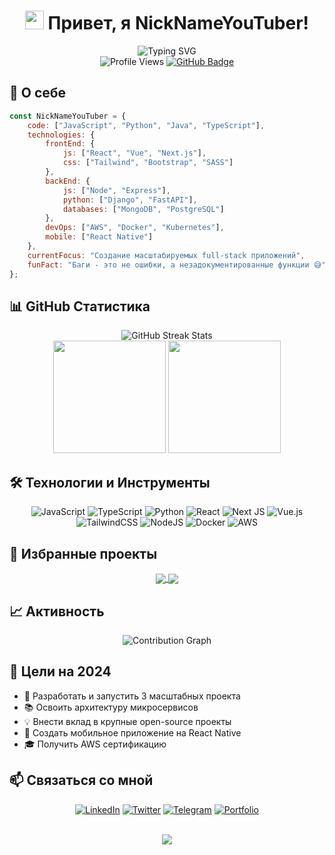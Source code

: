 <h1 align="center">
  <img src="https://media.giphy.com/media/hvRJCLFzcasrR4ia7z/giphy.gif" width="30px"/> 
  Привет, я NickNameYouTuber!
</h1>

<div align="center">
  <img src="https://readme-typing-svg.demolab.com?font=Fira+Code&weight=600&size=22&pause=1000&color=3F00F7&center=true&vCenter=true&width=435&lines=Full+Stack+Developer;Always+learning+new+things;Tech+Enthusiast" alt="Typing SVG" />
</div>

<div align="center">
  <img src="https://komarev.com/ghpvc/?username=NickNameYouTuber&style=flat-square&color=blue" alt="Profile Views"/>
  <a href="https://github.com/NickNameYouTuber?tab=followers">
    <img src="https://img.shields.io/github/followers/NickNameYouTuber?label=Followers&style=social" alt="GitHub Badge">
  </a>
</div>

<h2>🚀 О себе</h2>

```javascript
const NickNameYouTuber = {
    code: ["JavaScript", "Python", "Java", "TypeScript"],
    technologies: {
        frontEnd: {
            js: ["React", "Vue", "Next.js"],
            css: ["Tailwind", "Bootstrap", "SASS"]
        },
        backEnd: {
            js: ["Node", "Express"],
            python: ["Django", "FastAPI"],
            databases: ["MongoDB", "PostgreSQL"]
        },
        devOps: ["AWS", "Docker", "Kubernetes"],
        mobile: ["React Native"]
    },
    currentFocus: "Создание масштабируемых full-stack приложений",
    funFact: "Баги - это не ошибки, а незадокументированные функции 😅"
};
```

<h2>📊 GitHub Статистика</h2>

<div align="center">
  <img src="http://github-readme-streak-stats.herokuapp.com?user=NickNameYouTuber&theme=tokyonight&hide_border=true&date_format=M%20j%5B%2C%20Y%5D" alt="GitHub Streak Stats" />
</div>

<div align="center">
  <img height="180em" src="https://github-readme-stats.vercel.app/api?username=NickNameYouTuber&show_icons=true&theme=tokyonight&include_all_commits=true&count_private=true&hide_border=true"/>
  <img height="180em" src="https://github-readme-stats.vercel.app/api/top-langs/?username=NickNameYouTuber&layout=compact&langs_count=7&theme=tokyonight&hide_border=true"/>
</div>

<h2>🛠️ Технологии и Инструменты</h2>

<div align="center">
  
![JavaScript](https://img.shields.io/badge/javascript-%23323330.svg?style=for-the-badge&logo=javascript&logoColor=%23F7DF1E)
![TypeScript](https://img.shields.io/badge/typescript-%23007ACC.svg?style=for-the-badge&logo=typescript&logoColor=white)
![Python](https://img.shields.io/badge/python-3670A0?style=for-the-badge&logo=python&logoColor=ffdd54)
![React](https://img.shields.io/badge/react-%2320232a.svg?style=for-the-badge&logo=react&logoColor=%2361DAFB)
![Next JS](https://img.shields.io/badge/Next-black?style=for-the-badge&logo=next.js&logoColor=white)
![Vue.js](https://img.shields.io/badge/vuejs-%2335495e.svg?style=for-the-badge&logo=vuedotjs&logoColor=%234FC08D)
![TailwindCSS](https://img.shields.io/badge/tailwindcss-%2338B2AC.svg?style=for-the-badge&logo=tailwind-css&logoColor=white)
![NodeJS](https://img.shields.io/badge/node.js-6DA55F?style=for-the-badge&logo=node.js&logoColor=white)
![Docker](https://img.shields.io/badge/docker-%230db7ed.svg?style=for-the-badge&logo=docker&logoColor=white)
![AWS](https://img.shields.io/badge/AWS-%23FF9900.svg?style=for-the-badge&logo=amazon-aws&logoColor=white)

</div>

<h2>🌟 Избранные проекты</h2>

<div align="center">
  <a href="https://github.com/NickNameYouTuber/project1">
    <img align="center" src="https://github-readme-stats.vercel.app/api/pin/?username=NickNameYouTuber&repo=project1&theme=tokyonight&hide_border=true" />
  </a>
  <a href="https://github.com/NickNameYouTuber/project2">
    <img align="center" src="https://github-readme-stats.vercel.app/api/pin/?username=NickNameYouTuber&repo=project2&theme=tokyonight&hide_border=true" />
  </a>
</div>

<h2>📈 Активность</h2>

<div align="center">
  <img src="https://github-readme-activity-graph.vercel.app/graph?username=NickNameYouTuber&theme=tokyo-night&hide_border=true" alt="Contribution Graph" />
</div>

<h2>🎯 Цели на 2024</h2>

- 🚀 Разработать и запустить 3 масштабных проекта
- 📚 Освоить архитектуру микросервисов
- 💡 Внести вклад в крупные open-source проекты
- 📱 Создать мобильное приложение на React Native
- 🎓 Получить AWS сертификацию

<h2>📫 Связаться со мной</h2>

<div align="center">
  
[![LinkedIn](https://img.shields.io/badge/LinkedIn-%230077B5.svg?style=for-the-badge&logo=linkedin&logoColor=white)](YOUR_LINKEDIN_URL)
[![Twitter](https://img.shields.io/badge/Twitter-%231DA1F2.svg?style=for-the-badge&logo=Twitter&logoColor=white)](YOUR_TWITTER_URL)
[![Telegram](https://img.shields.io/badge/Telegram-2CA5E0?style=for-the-badge&logo=telegram&logoColor=white)](YOUR_TELEGRAM_URL)
[![Portfolio](https://img.shields.io/badge/Portfolio-%23000000.svg?style=for-the-badge&logo=firefox&logoColor=#FF7139)](YOUR_PORTFOLIO_URL)

</div>

<br>

<div align="center">
  <img src="https://capsule-render.vercel.app/api?type=waving&color=gradient&height=100&section=footer"/>
</div>
